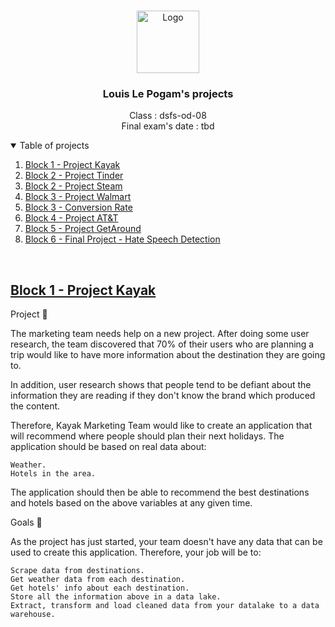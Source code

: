 
<!-- PROJECT LOGO -->
<br />
<p align="center">
   <a href="https://www.jedha.co/">
    <img src="https://yt3.ggpht.com/a/AATXAJx-EbvNy-M6OTC3IRISPg-tJMRKzAXl_B8EmZTf=s900-c-k-c0xffffffff-no-rj-mo" alt="Logo" width="100" height="100">
  </a>
  <h3 align="center">Louis Le Pogam's projects</h3>

  <p align="center">
    Class : dsfs-od-08<br />
    Final exam's date : tbd
    <br />
  </p>
</p>

<!-- TABLE OF CONTENTS -->
<details open="open">
  <summary>Table of projects</summary>
  <ol>
    <li><a href="Blocks 1: Kayak">Block 1 - Project Kayak</a></li>
    <li><a href="Blocks 2: Speed Dating">Block 2 - Project Tinder</a></li>
    <li><a href="Blocks 2: Steam">Block 2 - Project Steam</a></li>
    <li><a href="Blocks 3: Machine Learning - Walmart">Block 3 - Project Walmart</a></li>
    <li><a href="Blocks 3: Machine Learning - Conversion Rate">Block 3 - Conversion Rate</a></li>
    <li><a href="Blocks 4: Deep Learning">Block 4 - Project AT&T</a></li>
    <li><a href="Blocks 5: Deployment">Block 5 - Project GetAround</a></li>
    <li><a href="#locks 6: Final Prokect">Block 6 - Final Project - Hate Speech Detection</a></li>
  </ol>
</details>
<br />


<!-- PROJECT 1  -->
## <a href="" target="_blank">Block 1 - Project Kayak</a>

Project 🚧

The marketing team needs help on a new project. After doing some user research, the team discovered that 70% of their users who are planning a trip would like to have more information about the destination they are going to.

In addition, user research shows that people tend to be defiant about the information they are reading if they don't know the brand which produced the content.

Therefore, Kayak Marketing Team would like to create an application that will recommend where people should plan their next holidays. The application should be based on real data about:

    Weather.
    Hotels in the area.

The application should then be able to recommend the best destinations and hotels based on the above variables at any given time.

Goals 🎯

As the project has just started, your team doesn't have any data that can be used to create this application. Therefore, your job will be to:

    Scrape data from destinations.
    Get weather data from each destination.
    Get hotels' info about each destination.
    Store all the information above in a data lake.
    Extract, transform and load cleaned data from your datalake to a data warehouse.

